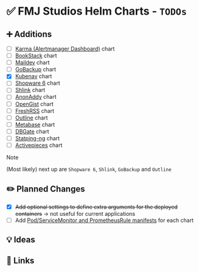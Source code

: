# ✅ FMJ Studios Helm Charts - `TODOs`

## ➕ Additions

- [ ] [Karma (Alertmanager Dashboard)](https://github.com/prymitive/karma) chart
- [ ] [BookStack](https://www.bookstackapp.com/) chart
- [ ] [Maildev](https://github.com/maildev/maildev) chart
- [ ] [GoBackup](https://gobackup.github.io/) chart
- [X] [Kubenav](https://github.com/kubenav/kubenav) chart
- [ ] [Shopware 6](https://github.com/shopware/shopware) chart
- [ ] [Shlink](https://shlink.io/) chart
- [ ] [AnonAddy](https://addy.io/) chart
- [ ] [OpenGist](https://github.com/thomiceli/opengist) chart
- [ ] [FreshRSS](https://freshrss.org/index.html) chart
- [ ] [Outline](https://www.getoutline.com/) chart
- [ ] [Metabase](https://metabase.com) chart
- [ ] [DBGate](https://github.com/dbgate/dbgate) chart
- [ ] [Statping-ng](https://github.com/statping-ng/statping-ng/wiki) chart
- [ ] [Activepieces](https://www.activepieces.com/docs/install/configurations/environment-variables) chart

> [!NOTE]
> (Most likely) next up are `Shopware 6`, `Shlink`, `GoBackup` and `Outline`

## ✏️ Planned Changes

- [X] ~~Add optional settings to define extra arguments for the deployed containers~~ -> not useful for current
  applications
- [ ] Add [Pod/ServiceMonitor and PrometheusRule manifests](https://prometheus-operator.dev/docs/operator/api/) for each
  chart

## 💡 Ideas

## 🔗 Links
